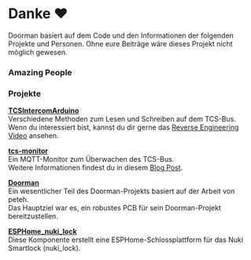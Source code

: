 <script setup>
import { VPTeamMembers } from 'vitepress/theme'

const members = [
  {
    avatar: 'https://www.github.com/AzonInc.png',
    name: 'AzonInc',
    title: 'Entwickler des Doorman-S3 PCB und der ESPHome-basierenden Firmware',
    links: [
      { icon: 'github', link: 'https://github.com/AzonInc' },
    ]
  },
  {
    avatar: 'https://www.github.com/peteh.png',
    name: 'peteh',
    title: 'Entwickler der originalen Doorman Custom Firmware',
    links: [
      { icon: 'github', link: 'https://github.com/peteh' },
    ]
  },
  {
    avatar: 'https://www.github.com/AStrehlau.png',
    name: 'AStrehlau',
    title: 'Elektronikingenieur',
    links: [
      { icon: 'github', link: 'https://github.com/AStrehlau' },
    ]
  },
  {
    avatar: 'https://www.github.com/atc1441.png',
    name: 'atc1441',
    title: 'Reverse Engineering der TCS-Bus-Kommunikation',
    links: [
      { icon: 'github', link: 'https://github.com/atc1441' },
    ]
  },
  {
    avatar: 'https://www.github.com/uriyacovy.png',
    name: 'uriyacovy',
    title: 'Entwickler der ESPHome Nuki Lock Komponente',
    links: [
      { icon: 'github', link: 'https://github.com/uriyacovy' },
    ]
  }
]
</script>

# Danke ❤️

Doorman basiert auf dem Code und den Informationen der folgenden Projekte und Personen. Ohne eure Beiträge wäre dieses Projekt nicht möglich gewesen.

### Amazing People

<VPTeamMembers size="small" :members="members" />


### Projekte

**[TCSIntercomArduino](https://github.com/atc1441/TCSintercomArduino)**\
Verschiedene Methoden zum Lesen und Schreiben auf dem TCS-Bus.\
Wenn du interessiert bist, kannst du dir gerne das [Reverse Engineering Video](https://www.youtube.com/watch?v=xFLoauqj9yA) ansehen.

**[tcs-monitor](https://github.com/Syralist/tcs-monitor)**\
Ein MQTT-Monitor zum Überwachen des TCS-Bus.\
Weitere Informationen findest du in diesem [Blog Post](https://blog.syralist.de/posts/smarthome/klingel/).

**[Doorman](https://github.com/peteh/doorman)**\
Ein wesentlicher Teil des Doorman-Projekts basiert auf der Arbeit von peteh.\
Das Hauptziel war es, ein robustes PCB für sein Doorman-Projekt bereitzustellen.

**[ESPHome_nuki_lock](https://github.com/uriyacovy/ESPHome_nuki_lock)**\
Diese Komponente erstellt eine ESPHome-Schlossplattform für das Nuki Smartlock (nuki_lock).